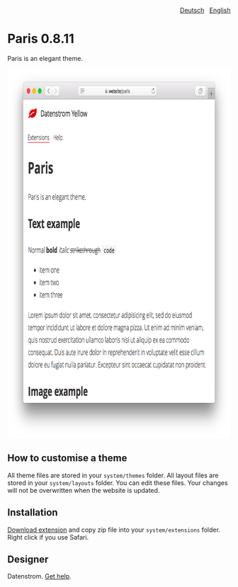 <p align="right"><a href="README-de.md">Deutsch</a> &nbsp; <a href="README.md">English</a></p>

Paris 0.8.11
============
Paris is an elegant theme.

<p align="center"><img src="paris-screenshot.png?raw=true" width="795" height="836" alt="Screenshot"></p>

## How to customise a theme

All theme files are stored in your `system/themes` folder. All layout files are stored in your `system/layouts` folder. You can edit these files. Your changes will not be overwritten when the website is updated.

## Installation

[Download extension](https://github.com/datenstrom/yellow-extensions/raw/master/zip/paris.zip) and copy zip file into your `system/extensions` folder. Right click if you use Safari.

## Designer

Datenstrom. [Get help](https://datenstrom.se/yellow/help/).
